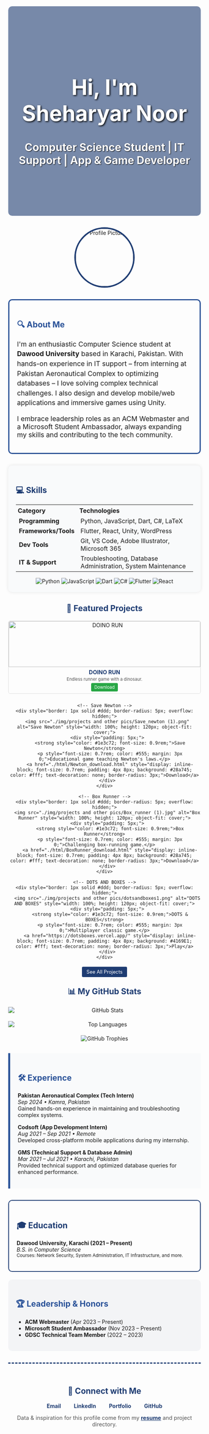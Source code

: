 <!-- Advanced Styled README.md with Enhanced Projects & GitHub Stats -->

<!-- Hero Section with Background Image & Overlay -->
<div align="center" style="position: relative; background: url('https://source.unsplash.com/1600x400/?technology') no-repeat center; background-size: cover; border-radius: 10px; padding: 100px 20px; margin-bottom: 30px;">
  <div style="position: relative; z-index: 1; color: white;">
    <h1 style="font-size: 3.5rem; text-shadow: 2px 2px 4px #000;">Hi, I'm Sheharyar Noor</h1>
    <p style="font-size: 1.75rem; font-weight: bold; text-shadow: 1px 1px 2px #000;">Computer Science Student | IT Support | App & Game Developer</p>
  </div>
  <div style="position: absolute; top: 0; left: 0; width: 100%; height: 100%; background-color: rgba(30, 60, 114, 0.6); border-radius: 10px;"></div>
</div>

<!-- Profile Picture (Optional) -->
<div align="center" style="margin-bottom: 30px;">
  <img src="https://avatars.githubusercontent.com/u/youruserid?s=200" alt="Profile Picture" style="border-radius: 50%; width: 150px; border: 4px solid #1e3c72;" />
</div>

<!-- About Me Section with Animated Border -->
<div style="border: 3px solid #2a5298; border-radius: 10px; padding: 20px; margin-bottom: 30px; animation: pulse 2s infinite;">
  <h2 style="color: #2a5298;">🔍 About Me</h2>
  <p style="font-size: 1.1rem; line-height: 1.6rem;">
    I'm an enthusiastic Computer Science student at <strong>Dawood University</strong> based in Karachi, Pakistan. With hands-on experience in IT support – from interning at Pakistan Aeronautical Complex to optimizing databases – I love solving complex technical challenges. I also design and develop mobile/web applications and immersive games using Unity.
  </p>
  <p style="font-size: 1.1rem;">
    I embrace leadership roles as an ACM Webmaster and a Microsoft Student Ambassador, always expanding my skills and contributing to the tech community.
  </p>
</div>

<!-- Custom Animation Keyframes -->
<style>
@keyframes pulse {
  0% { border-color: #2a5298; }
  50% { border-color: #1e3c72; }
  100% { border-color: #2a5298; }
}
</style>

<!-- Skills Section with Table Layout and Badges -->
<div style="background-color: #f9fafb; border-radius: 10px; padding: 20px; margin-bottom: 30px; box-shadow: 0px 0px 10px rgba(0, 0, 0, 0.1);">
  <h2 style="color: #1e3c72;">💻 Skills</h2>
  <table style="width: 100%; text-align: left;">
    <tr>
      <th style="width: 30%; padding: 5px;">Category</th>
      <th style="padding: 5px;">Technologies</th>
    </tr>
    <tr>
      <td><strong>Programming</strong></td>
      <td>Python, JavaScript, Dart, C#, LaTeX</td>
    </tr>
    <tr>
      <td><strong>Frameworks/Tools</strong></td>
      <td>Flutter, React, Unity, WordPress</td>
    </tr>
    <tr>
      <td><strong>Dev Tools</strong></td>
      <td>Git, VS Code, Adobe Illustrator, Microsoft 365</td>
    </tr>
    <tr>
      <td><strong>IT & Support</strong></td>
      <td>Troubleshooting, Database Administration, System Maintenance</td>
    </tr>
  </table>
  <div align="center" style="margin-top: 15px;">
    <!-- Shields.io badges -->
    <img src="https://img.shields.io/badge/Python-3776AB?style=for-the-badge&logo=python&logoColor=white" alt="Python" />
    <img src="https://img.shields.io/badge/JavaScript-F7DF1E?style=for-the-badge&logo=javascript&logoColor=black" alt="JavaScript" />
    <img src="https://img.shields.io/badge/Dart-0175C2?style=for-the-badge&logo=dart&logoColor=white" alt="Dart" />
    <img src="https://img.shields.io/badge/C%23-239120?style=for-the-badge&logo=csharp&logoColor=white" alt="C#" />
    <img src="https://img.shields.io/badge/Flutter-02569B?style=for-the-badge&logo=flutter&logoColor=white" alt="Flutter" />
    <img src="https://img.shields.io/badge/React-61DAFB?style=for-the-badge&logo=react&logoColor=black" alt="React" />
  </div>
</div>

<!-- Compact Projects Section: Grid View -->
<div align="center" style="margin: 20px 0;">
  <h2 style="color: #1e3c72;">🚀 Featured Projects</h2>
  <div style="display: grid; grid-template-columns: repeat(auto-fit, minmax(250px, 1fr)); gap: 10px; margin-top: 20px; max-width: 900px;">
    <!-- DOINO RUN -->
    <div style="border: 1px solid #ddd; border-radius: 5px; overflow: hidden;">
      <img src="./img/projects and other pics/Doino_run (1).png" alt="DOINO RUN" style="width: 100%; height: 120px; object-fit: cover;">
      <div style="padding: 5px;">
        <strong style="color: #1e3c72; font-size: 0.9rem;">DOINO RUN</strong>
        <p style="font-size: 0.7rem; color: #555; margin: 3px 0;">Endless runner game with a dinosaur.</p>
        <a href="./html/Doinoron_download.html" style="display: inline-block; font-size: 0.7rem; padding: 4px 8px; background: #28a745; color: #fff; text-decoration: none; border-radius: 3px;">Download</a>
      </div>
    </div>

    <!-- Save Newton -->
    <div style="border: 1px solid #ddd; border-radius: 5px; overflow: hidden;">
      <img src="./img/projects and other pics/Save_newton (1).png" alt="Save Newton" style="width: 100%; height: 120px; object-fit: cover;">
      <div style="padding: 5px;">
        <strong style="color: #1e3c72; font-size: 0.9rem;">Save Newton</strong>
        <p style="font-size: 0.7rem; color: #555; margin: 3px 0;">Educational game teaching Newton's laws.</p>
        <a href="./html/Newton_download.html" style="display: inline-block; font-size: 0.7rem; padding: 4px 8px; background: #28a745; color: #fff; text-decoration: none; border-radius: 3px;">Download</a>
      </div>
    </div>

    <!-- Box Runner -->
    <div style="border: 1px solid #ddd; border-radius: 5px; overflow: hidden;">
      <img src="./img/projects and other pics/Box_runner (1).jpg" alt="Box Runner" style="width: 100%; height: 120px; object-fit: cover;">
      <div style="padding: 5px;">
        <strong style="color: #1e3c72; font-size: 0.9rem;">Box Runner</strong>
        <p style="font-size: 0.7rem; color: #555; margin: 3px 0;">Challenging box-running game.</p>
        <a href="./html/BoxRunner_download.html" style="display: inline-block; font-size: 0.7rem; padding: 4px 8px; background: #28a745; color: #fff; text-decoration: none; border-radius: 3px;">Download</a>
      </div>
    </div>

    <!-- DOTS AND BOXES -->
    <div style="border: 1px solid #ddd; border-radius: 5px; overflow: hidden;">
      <img src="./img/projects and other pics/dotsandboxes1.png" alt="DOTS AND BOXES" style="width: 100%; height: 120px; object-fit: cover;">
      <div style="padding: 5px;">
        <strong style="color: #1e3c72; font-size: 0.9rem;">DOTS & BOXES</strong>
        <p style="font-size: 0.7rem; color: #555; margin: 3px 0;">Multiplayer classic game.</p>
        <a href="https://dotsboxes.vercel.app/" style="display: inline-block; font-size: 0.7rem; padding: 4px 8px; background: #4169E1; color: #fff; text-decoration: none; border-radius: 3px;">Play</a>
      </div>
    </div>
  </div>
  <p style="margin-top: 10px;">
    <a href="https://github.com/Shery-1508?tab=repositories" target="_blank" style="font-size: 0.8rem; padding: 6px 12px; background: #1e3c72; color: #fff; border-radius: 3px; text-decoration: none;">
      See All Projects
    </a>
  </p>
</div>

<!-- Enhanced GitHub Statistics Section -->
<div style="text-align: center; margin-bottom: 30px;">
  <h2 style="color: #1e3c72;">📊 My GitHub Stats</h2>
  <div style="display: flex; flex-wrap: wrap; justify-content: center; gap: 20px; margin-top: 20px;">
    <img src="https://github-readme-stats.vercel.app/api?username=Shery-1508&show_icons=true&theme=default&count_private=true" alt="GitHub Stats" style="flex: 1 1 300px; max-width: 100%;"/>
    <img src="https://github-readme-stats.vercel.app/api/top-langs/?username=Shery-1508&layout=compact&theme=default" alt="Top Languages" style="flex: 1 1 300px; max-width: 100%;"/>
  </div>
  <div style="margin-top: 20px;">
    <img src="https://github-profile-trophy.vercel.app/?username=Shery-1508&theme=onedark&row=2" alt="GitHub Trophies" style="max-width: 100%;"/>
  </div>
</div>

<!-- Experience Section with Timeline Style -->
<div style="background-color: #f9fafb; border-left: 5px solid #2a5298; padding: 20px; margin-bottom: 30px;">
  <h2 style="color: #2a5298;">🛠 Experience</h2>
  <ul style="list-style-type: none; padding-left: 0;">
    <li style="margin-bottom: 15px;">
      <strong>Pakistan Aeronautical Complex (Tech Intern)</strong> <br/>
      <em>Sep 2024 • Kamra, Pakistan</em> <br/>
      Gained hands-on experience in maintaining and troubleshooting complex systems.
    </li>
    <li style="margin-bottom: 15px;">
      <strong>Codsoft (App Development Intern)</strong> <br/>
      <em>Aug 2021 – Sep 2021 • Remote</em> <br/>
      Developed cross-platform mobile applications during my internship.
    </li>
    <li style="margin-bottom: 15px;">
      <strong>GMS (Technical Support & Database Admin)</strong> <br/>
      <em>Mar 2021 – Jul 2021 • Karachi, Pakistan</em> <br/>
      Provided technical support and optimized database queries for enhanced performance.
    </li>
  </ul>
</div>

<!-- Education and Leadership Section -->
<div style="display: flex; gap: 20px; flex-wrap: wrap; margin-bottom: 30px;">
  <div style="flex: 1; min-width: 300px; border: 2px solid #1e3c72; border-radius: 10px; padding: 20px;">
    <h2 style="color: #1e3c72;">🎓 Education</h2>
    <p>
      <strong>Dawood University, Karachi (2021 – Present)</strong> <br />
      <em>B.S. in Computer Science</em> <br />
      <small>Courses: Network Security, System Administration, IT Infrastructure, and more.</small>
    </p>
  </div>
  <div style="flex: 1; min-width: 300px; background-color: #f3f4f6; border-radius: 10px; padding: 20px;">
    <h2 style="color: #2a5298;">🏆 Leadership & Honors</h2>
    <ul>
      <li><strong>ACM Webmaster</strong> (Apr 2023 – Present)</li>
      <li><strong>Microsoft Student Ambassador</strong> (Nov 2023 – Present)</li>
      <li><strong>GDSC Technical Team Member</strong> (2022 – 2023)</li>
    </ul>
  </div>
</div>

<!-- Connect Section -->
<div align="center" style="padding: 30px 20px; border-top: 3px dashed #1e3c72; margin-top: 30px;">
  <h2 style="color: #1e3c72;">🔗 Connect with Me</h2>
  <p>
    <a href="mailto:sheharyar1508@gmail.com" style="margin: 0 15px; text-decoration: none; color: #1e3c72;"><strong>Email</strong></a>
    <a href="https://www.linkedin.com/in/sheharyar-sheharyar" style="margin: 0 15px; text-decoration: none; color: #1e3c72;"><strong>LinkedIn</strong></a>
    <a href="https://sheharyar.vercel.app/" style="margin: 0 15px; text-decoration: none; color: #1e3c72;"><strong>Portfolio</strong></a>
    <a href="https://github.com/Shery-1508" style="margin: 0 15px; text-decoration: none; color: #1e3c72;"><strong>GitHub</strong></a>
  </p>
  <p style="margin-top: 10px; font-size: 0.9rem; color: #555;">
    Data & inspiration for this profile come from my <a href="https://github.com/Shery-1508" target="_blank" style="color: #1e3c72; font-weight: bold;">resume</a> and project directory.
  </p>
</div> 
